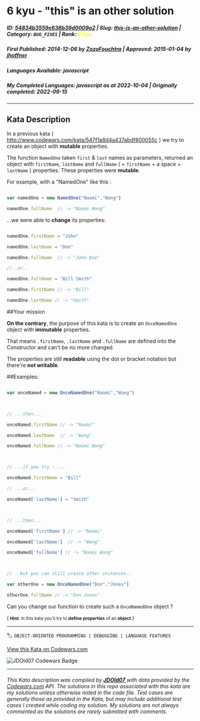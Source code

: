 # 6 kyu - "this" is an other solution

##### **ID**: [54834b3559e638b39d0009a2](https://www.codewars.com/kata/54834b3559e638b39d0009a2) | **Slug**: [this-is-an-other-solution](https://www.codewars.com/kata/54834b3559e638b39d0009a2) | **Category**: `BUG_FIXES` | **Rank**: <span style="color:yellow">6 kyu</span>

##### **First Published**: 2014-12-06 ***by*** [ZozoFouchtra](https://www.codewars.com/users/ZozoFouchtra) | **Approved**: 2015-01-04 ***by*** [jhoffner](https://www.codewars.com/users/jhoffner)

##### **Languages Available**: javascript

##### **My Completed Languages**: javascript ***as at*** 2022-10-04 | **Originally completed**: 2022-09-15

---

## Kata Description


In a previous kata ( http://www.codewars.com/kata/547f1a8d4a437abdf800055c ) we try to create an object with **mutable** properties.



The function `NamedOne` taken `first` & `last` names as parameters, returned an object with `firstName`, `lastName` and `fullName` ( = `firstName` + a space + `lastName` ) properties. These properties were **mutable**.



For example, with a "NamedOne" like this :

```javascript

var namedOne = new NamedOne("Naomi","Wang")

namedOne.fullName  // -> "Naomi Wang"

```



...we were able to  **change** its properties:

```javascript

namedOne.firstName = "John" 

namedOne.lastName = "Doe"

namedOne.fullName  // -> "John Doe" 

//..or..

namedOne.fullName = "Bill Smith"

namedOne.firstName // -> "Bill" 

namedOne.lastName // -> "Smith"

```



##Your mission 



**On the contrary**, the purpose of this kata is to create an `OnceNamedOne` object with **immutable** properties.



That means `.firstName`, `.lastName` and `.fullName` are defined into the Constructor and can't be no more changed.



The properties are still **readable** using the dot or bracket notation but there're **not writable**.



##Examples:



```javascript

var onceNamed = new OnceNamedOne("Naomi","Wang")



// ...then...

onceNamed.firstName // -> "Naomi"

onceNamed.lastName  // -> "Wang"

onceNamed.fullName // -> "Naomi Wang"



// ...if you try : ...

onceNamed.firstName = "Bill"

// ...or...

onceNamed['lastName'] = "Smith"



// ...then...

onceNamed['firstName'] // -> "Naomi"

onceNamed['lastName']  // -> "Wang"

onceNamed['fullName'] // -> "Naomi Wang"



// ..but you can still create other instances..

var otherOne = new OnceNamedOne("Don","Jones")

otherOne.fullName // -> "Don Jones"

```



Can you change our function to create such a `OnceNamedOne` object ?



(<small> **Hint**: in this kata you'll try to **define properties** of an **object**</small> )



---


🏷 `OBJECT-ORIENTED PROGRAMMING | DEBUGGING | LANGUAGE FEATURES`


[View this Kata on Codewars.com](https://www.codewars.com/kata/54834b3559e638b39d0009a2)

![](https://www.codewars.com/users/jdold07/badges/large "JDOld07 Codewars Badge")

---

###### *This Kata description was compiled by [**JDOld07**](https://tpstech.dev) with data provided by the [Codewars.com](https://www.codewars.com) API.  The solutions in this repo associated with this kata are my solutions unless otherwise noted in the code file.  Test cases are generally those as provided in the Kata, but may include additional test cases I created while coding my solution.  My solutions are not always commented as the solutions are rarely submitted with comments.*

